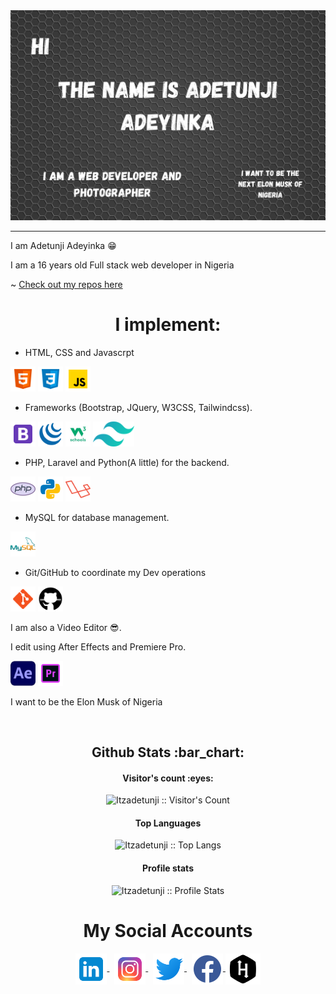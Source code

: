 <img src="https://github.com/Itzadetunji/itzadetunji/blob/main/my_github_banner.png" alt="My Profile Header Image" /> 

<hr>

I am Adetunji Adeyinka 😁

I am a 16 years old Full stack web developer in Nigeria

~ [Check out my repos here](https://github.com/itzadetunji?tab=repositories)

<h1 align="center">I implement:</h1>


-  HTML, CSS and Javascrpt
<p>
    <img src="https://github.com/Itzadetunji/Itzadetunji/blob/main/logo-images/icons8-html-5-96.png" alt="html5" height="40"/> 
    <img src="https://github.com/Itzadetunji/Itzadetunji/blob/main/logo-images/icons8-css3-96.png" alt="css3" height="40"/>
    <img src="https://github.com/Itzadetunji/Itzadetunji/blob/main/logo-images/icons8-javascript-96.png" alt="javascript" height="40"/>
</p>

-  Frameworks (Bootstrap, JQuery, W3CSS, Tailwindcss).
<p> 
    <img src="https://github.com/Itzadetunji/Itzadetunji/blob/main/logo-images/icons8-bootstrap-96.png" alt="bootstrap" height="40"/> 
    <img src="https://github.com/Itzadetunji/Itzadetunji/blob/main/logo-images/icons8-jquery-100.png" alt="jquery" height="40"/>
    <img src="https://github.com/Itzadetunji/Itzadetunji/blob/main/logo-images/icons8-w3css-96.jpg" alt="w3css" height="40"/> 
    <img src="https://github.com/Itzadetunji/Itzadetunji/blob/main/logo-images/icons8-tailwind-100.png" alt="w3css" height="40"/>
</p>


-  PHP, Laravel and Python(A little) for the backend.
<p>
    <img src="https://github.com/Itzadetunji/Itzadetunji/blob/main/logo-images/icons8-php-logo-80.png" alt="php" height="40"/>
    <img src="https://github.com/Itzadetunji/Itzadetunji/blob/main/logo-images/icons8-python-144.png" alt="python" height="40"/>
    <img src="https://github.com/Itzadetunji/Itzadetunji/blob/main/logo-images/icons8-laravel-100.png" alt="python" height="40"/>
</p>

-  MySQL for database management.
<p>
    <img src="https://github.com/Itzadetunji/Itzadetunji/blob/main/logo-images/icons8-mysql-logo-96.png" alt="mysql" height="40"/>
</p>


- Git/GitHub to coordinate my Dev operations
<p>
    <img src="https://github.com/Itzadetunji/Itzadetunji/blob/main/logo-images/icons8-git-96.png" alt="git" height="40"/> 
    <img src="https://github.com/Itzadetunji/Itzadetunji/blob/main/logo-images/icons8-github-50.png" alt="github" height="40"/> 
</p>


<p>I am also a Video Editor 😎.</p>
<p>I edit using After Effects and Premiere Pro.</p>

<p>
    <img src="https://github.com/Itzadetunji/Itzadetunji/blob/main/logo-images/icons8-after-100.jpeg" alt="after effects" height="40"/> 
    <img src="https://github.com/Itzadetunji/Itzadetunji/blob/main/logo-images/icons8-adobe-premiere-pro-96.png" alt="figma" height="40"/>
</p>

I want to be the Elon Musk of Nigeria

<br>

<!-- <h1 align="center">My Stats</h1> -->

<!-- <div align="center">
    <img src="https://github-readme-stats.vercel.app/api/top-langs/?username=itzadetunji&layout=compact" alt="itzadetunji" />
    &nbsp;&nbsp;
    <img src="https://github-readme-stats.vercel.app/api?username=itzadetunji&show_icons=true" alt="itzadetunji" />
</div> -->

<h2 align="center">Github Stats :bar_chart:</h2>

<h4 align="center">Visitor's count :eyes:</h4>

<p align="center"><img src="https://profile-counter.glitch.me/{Itzadetunji}/count.svg" alt="Itzadetunji :: Visitor's Count" /></p>

<h4 align="center">Top Languages</h4>

<p align="center"><img src="https://github-readme-stats.vercel.app/api/top-langs/?username=Itzadetunji&langs_count=10&theme=tokyonight&layout=compact" alt="Itzadetunji :: Top Langs" /></p>

<h4 align="center">Profile stats</h4>

<p align="center"><img src="https://github-readme-stats.vercel.app/api?username=Itzadetunji&show_icons=true&theme=synthwave" alt="Itzadetunji :: Profile Stats" /></p>

<h1 align="center">My Social Accounts</h1>

<p align="center">
    <a href="https://www.linkedin.com/in/adetunji-adeyinka-8aa5311b9/" target="_blank"
        ><img align="center" src="https://github.com/Itzadetunji/Itzadetunji/blob/main/logo-images/icons8-linkedin-96.png" alt="Adetunji Adeyinka" height="50" />
    </a>
    &nbsp;
      <a href="https://instagram.com/itzadetunji" target="_blank">
        <img align="center" src="https://github.com/Itzadetunji/Itzadetunji/blob/main/logo-images/icons8-instagram-96.png" alt="itzadetunji" height="50" />
    </a>
    &nbsp;
    <a href="https://twitter.com/Itzadetunji1" target="_blank">
        <img align="center" src="https://github.com/Itzadetunji/Itzadetunji/blob/main/logo-images/icons8-twitter-96.png" alt="AdetunjiPeterA1" height="50" />
    </a>
    &nbsp;
    <a href="https://www.facebook.com/adetunji.adeyinka.1238" target="_blank">
        <img align="center" src="https://github.com/Itzadetunji/Itzadetunji/blob/main/logo-images/icons8-facebook-100.png" alt="Adetunji Adeyinka" height="50" />
    </a>
    <a href="https://www.hackerrank.com/adetunjiadeyink1" target="_blank">
        <img align="center" src="https://github.com/Itzadetunji/Itzadetunji/blob/main/logo-images/icons8-hackerrank-100.png" alt="adetunjiadeyink1" height="50" />
    </a>
</p>

